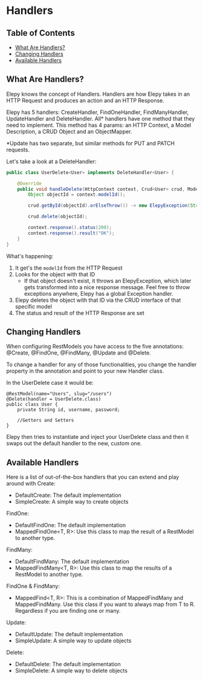 # Handlers
## Table of Contents
* [What Are Handlers?](#what-are-handlers)
* [Changing Handlers](#changing-handlers)
* [Available Handlers](#available-handlers)

## What Are Handlers?
Elepy knows the concept of Handlers. Handlers are how Elepy takes in an HTTP Request and produces an action and an HTTP Response.

Elepy has 5 handlers: CreateHandler, FindOneHandler, FindManyHandler, UpdateHandler and DeleteHandler. All* handlers have one method that they need to implement. This method has 4 params:  an HTTP Context, a Model Description, a CRUD Object and an ObjectMapper.

*Update has two separate, but similar methods for PUT and PATCH requests.

Let's take a look at a DeleteHandler:
```java
public class UserDelete<User> implements DeleteHandler<User> {

    @Override
    public void handleDelete(HttpContext context, Crud<User> crud, ModelDescription<User> modelDescription, ObjectMapper objectMapper) {
        Object objectId = context.modelId();

        crud.getById(objectId).orElseThrow(() -> new ElepyException(String.format("No %s found", modelDescription.getName()), 404));

        crud.delete(objectId);

        context.response().status(200);
        context.response().result("OK");
    }
}
```
What's happening:
1. It get's the `modelId` from the HTTP Request
2. Looks for the object with that ID
    * If that object doesn't exist, it throws an ElepyException, which later gets transformed into a nice response message. Feel free to throw exceptions anywhere, Elepy has a global Exception handler.
3. Elepy deletes the object with that ID via the CRUD interface of that specific model
4. The status and result of the HTTP Response are set

## Changing Handlers
When configuring RestModels you have access to the five annotations: @Create, @FindOne, @FindMany, @Update and @Delete.

To change a handler for any of those functionalities, you change the handler property in the annotation and point to your new Handler class.

In the UserDelete case it would be:
```
@RestModel(name="Users", slug="/users")
@Delete(handler = UserDelete.class)
public class User {
    private String id, username, password;

    //Getters and Setters
}
```
Elepy then tries to instantiate and inject your UserDelete class and then it swaps out the default handler to the new, custom one.

## Available Handlers
Here is a list of out-of-the-box handlers that you can extend and play around with
Create:
* DefaultCreate<T>: The default implementation
* SimpleCreate<T>: A simple way to create objects

FindOne:
* DefaultFindOne<T>: The default implementation
* MappedFindOne<T, R>: Use this class to map the result of a RestModel to another type.

FindMany:
* DefaultFindMany<T>: The default implementation
* MappedFindMany<T, R>: Use this class to map the results of a RestModel to another type.

FindOne & FindMany:
* MappedFind<T, R>: This is a combination of MappedFindMany and MappedFindMany. Use this class if you want to always map from T to R. Regardless if you are finding one or many.

Update:
* DefaultUpdate<T>:  The default implementation
* SimpleUpdate<T>: A simple way to update objects

Delete:
* DefaultDelete<T>: The default implementation
* SimpleDelete<T>: A simple way to delete objects


